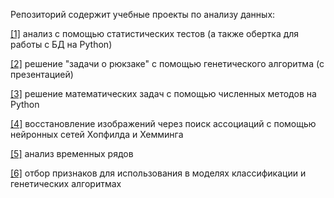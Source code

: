 Репозиторий содержит учебные проекты по анализу данных:

[[1]](./data_analysis/) анализ с помощью статистических тестов (а также обертка для работы с БД на Python)

[[2]](./knapsack/) решение "задачи о рюкзаке" с помощью генетического алгоритма (с презентацией)

[[3]](./numerical_methods/) решение математических задач с помощью численных методов на Python

[[4]](./NeuralNetworks_HopfieldHeming.ipynb) восстановление изображений через поиск ассоциаций с помощью нейронных сетей Хопфилда и Хемминга

[[5]](./TimeSeries.ipynb) анализ временных рядов

[[6]](./Отбор%20признаков.pdf) отбор признаков для использования в моделях классификации и генетических алгоритмах

